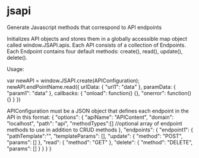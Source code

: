 jsapi
=====

Generate Javascript methods that correspond to API endpoints

Initializes API objects and stores them in a globally accessible map object
called window.JSAPI.apis.  Each API consists of a collection of Endpoints.
Each Endpoint contains four default methods: create(), read(), update(), delete().

Usage:

var newAPI = window.JSAPI.create(APIConfiguration);
newAPI.endPointName.read({
	urlData: {
		"url1": "data"
	},
	paramData: {
		"param1": "data"
	},
	callbacks: {
		"onload": function() {},
		"onerror": function() {}
	}
})

APIConfiguration must be a JSON object that defines each endpoint in the API in this format:
{
	"options": {
		"apiName": "APIContent",
		"domain": "localhost",
		"path": "api",
		"methodTypes":[] //optional array of endpoint methods to use in addition to CRUD methods
	},
	"endpoints": {
		"endpoint1": {
			"pathTemplate":"",
			"templateParams": [],
			"update": {
				"method": "POST",
				"params": []
			},
			"read": {
				"method": "GET"
			},
			"delete": {
				"method": "DELETE",
				"params": []
			}
		}
	}
}